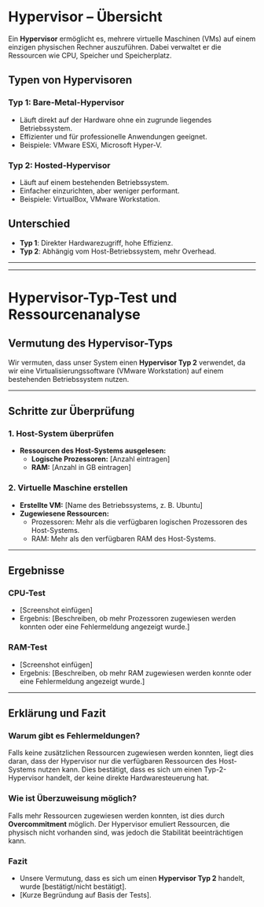 # Hypervisor – Übersicht

Ein **Hypervisor** ermöglicht es, mehrere virtuelle Maschinen (VMs) auf einem einzigen physischen Rechner auszuführen.
Dabei verwaltet er die Ressourcen wie CPU, Speicher und Speicherplatz.

## Typen von Hypervisoren

### Typ 1: Bare-Metal-Hypervisor
- Läuft direkt auf der Hardware ohne ein zugrunde liegendes Betriebssystem.  
- Effizienter und für professionelle Anwendungen geeignet.  
- Beispiele: VMware ESXi, Microsoft Hyper-V.  

### Typ 2: Hosted-Hypervisor
- Läuft auf einem bestehenden Betriebssystem.  
- Einfacher einzurichten, aber weniger performant.  
- Beispiele: VirtualBox, VMware Workstation.  

## Unterschied
- **Typ 1**: Direkter Hardwarezugriff, hohe Effizienz.  
- **Typ 2**: Abhängig vom Host-Betriebssystem, mehr Overhead.

---

---

# Hypervisor-Typ-Test und Ressourcenanalyse

## Vermutung des Hypervisor-Typs
Wir vermuten, dass unser System einen **Hypervisor Typ 2** verwendet, da wir eine Virtualisierungssoftware (VMware Workstation) auf einem bestehenden Betriebssystem nutzen.

---

## Schritte zur Überprüfung

### 1. Host-System überprüfen
- **Ressourcen des Host-Systems ausgelesen:**
  - **Logische Prozessoren:** [Anzahl eintragen]  
  - **RAM:** [Anzahl in GB eintragen]

### 2. Virtuelle Maschine erstellen
- **Erstellte VM:** [Name des Betriebssystems, z. B. Ubuntu]  
- **Zugewiesene Ressourcen:**
  - Prozessoren: Mehr als die verfügbaren logischen Prozessoren des Host-Systems.  
  - RAM: Mehr als den verfügbaren RAM des Host-Systems.  

---

## Ergebnisse

### CPU-Test
- [Screenshot einfügen]  
- Ergebnis: [Beschreiben, ob mehr Prozessoren zugewiesen werden konnten oder eine Fehlermeldung angezeigt wurde.]

### RAM-Test
- [Screenshot einfügen]  
- Ergebnis: [Beschreiben, ob mehr RAM zugewiesen werden konnte oder eine Fehlermeldung angezeigt wurde.]

---

## Erklärung und Fazit

### Warum gibt es Fehlermeldungen?  
Falls keine zusätzlichen Ressourcen zugewiesen werden konnten, liegt dies daran, dass der Hypervisor nur die verfügbaren Ressourcen des Host-Systems nutzen kann. Dies bestätigt, dass es sich um einen Typ-2-Hypervisor handelt, der keine direkte Hardwaresteuerung hat.

### Wie ist Überzuweisung möglich?  
Falls mehr Ressourcen zugewiesen werden konnten, ist dies durch **Overcommitment** möglich. Der Hypervisor emuliert Ressourcen, die physisch nicht vorhanden sind, was jedoch die Stabilität beeinträchtigen kann.

### Fazit  
- Unsere Vermutung, dass es sich um einen **Hypervisor Typ 2** handelt, wurde [bestätigt/nicht bestätigt].  
- [Kurze Begründung auf Basis der Tests].
